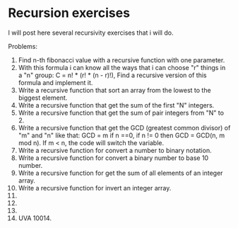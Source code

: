 # Recursion exercises
I will post here several recursivity exercises that i will do.

Problems:
1) Find n-th fibonacci value with a recursive function with one parameter.
2) With this formula i can know all the ways that i can choose "r" things in a "n" group: C = n! * (r! * (n - r)!), Find a recursive version of this formula and implement it.
3) Write a recursive function that sort an array from the lowest to the biggest element.
4) Write a recursive function that get the sum of the first "N" integers.
5) Write a recursive function that get the sum of pair integers from "N" to 2.
6) Write a recursive function that get the  GCD (greatest common divisor) of "m" and "n" like that: GCD = m if n ==0, if n != 0 then GCD = GCD(n, m mod n). If m < n, the code will switch the variable.
7) Write a recursive function for convert a number to binary notation.
8) Write a recursive function for convert a binary number to base 10 number.
9) Write a recursive function for get the sum of all elements of an integer array.
10) Write a recursive function for invert an integer array.
11)
12)
13)
14) UVA 10014.

